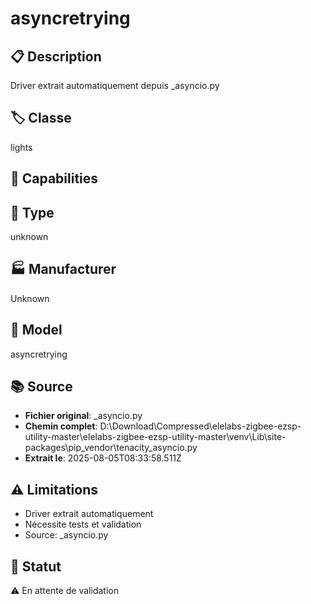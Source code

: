 # asyncretrying

## 📋 Description
Driver extrait automatiquement depuis _asyncio.py

## 🏷️ Classe
lights

## 🔧 Capabilities


## 📡 Type
unknown

## 🏭 Manufacturer
Unknown

## 📱 Model
asyncretrying

## 📚 Source
- **Fichier original**: _asyncio.py
- **Chemin complet**: D:\Download\Compressed\elelabs-zigbee-ezsp-utility-master\elelabs-zigbee-ezsp-utility-master\venv\Lib\site-packages\pip\_vendor\tenacity\_asyncio.py
- **Extrait le**: 2025-08-05T08:33:58.511Z

## ⚠️ Limitations
- Driver extrait automatiquement
- Nécessite tests et validation
- Source: _asyncio.py

## 🚀 Statut
⚠️ En attente de validation
